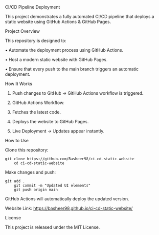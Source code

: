 CI/CD Pipeline Deployment

This project demonstrates a fully automated CI/CD pipeline that deploys a static website using GitHub Actions & GitHub Pages.

Project Overview

This repository is designed to:
	
 •	Automate the deployment process using GitHub Actions.
	
 •	Host a modern static website with GitHub Pages.
	
 •	Ensure that every push to the main branch triggers an automatic deployment.


How It Works
	
 1.	Push changes to GitHub → GitHub Actions workflow is triggered.
	
 2.	GitHub Actions Workflow:
	
 3.	Fetches the latest code.
	
 4.	Deploys the website to GitHub Pages.
	
 5.	Live Deployment → Updates appear instantly.


How to Use


Clone this repository:
        
	git clone https://github.com/Basheer98/ci-cd-static-website
        cd ci-cd-static-website
    
Make changes and push:
        
	git add .
        git commit -m "Updated UI elements"
        git push origin main
	
GitHub Actions will automatically deploy the updated version.

Website Link: https://basheer98.github.io/ci-cd-static-website/

License

This project is released under the MIT License.
